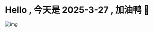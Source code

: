 
# Hello , 今天是 2025-3-27 , 加油鸭 🤭

![img](https://v1.jinrishici.com/all.svg?font-size=18&spacing=4)

